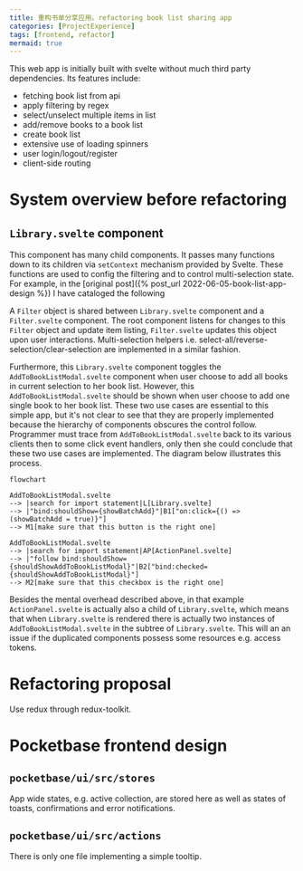 ```yaml
---
title: 重构书单分享应用。refactoring book list sharing app
categories: [ProjectExperience]
tags: [frontend, refactor]
mermaid: true
---
```


This web app is initially built with svelte without much third party dependencies.
Its features include:

- fetching book list from api
- apply filtering by regex
- select/unselect multiple items in list
- add/remove books to a book list
- create book list
- extensive use of loading spinners
- user login/logout/register
- client-side routing

# System overview before refactoring

## `Library.svelte` component

This component has many child components. It passes many functions down to its children
via `setContext` mechanism provided by Svelte. These functions are used to config the
filtering and to control multi-selection state. For example,
in the [original post]({% post_url 2022-06-05-book-list-app-design %})
I have cataloged the following

A `Filter` object is shared between `Library.svelte` component
and a `Filter.svelte` component. The root component listens for changes to this `Filter`
object and update item listing, `Filter.svelte` updates this object upon user interactions.
Multi-selection helpers i.e. select-all/reverse-selection/clear-selection are implemented in
a similar fashion.

Furthermore, this `Library.svelte` component toggles the `AddToBookListModal.svelte` component
when user choose to add all books in current selection to her book list.
However, this `AddToBookListModal.svelte` should be shown when user choose to
add one single book to her book list.
These two use cases are essential to this simple app, but it's not clear to see that they
are properly implemented because the hierarchy of components obscures the control follow.
Programmer must trace from `AddToBookListModal.svelte` back to its various clients then to
some click event handlers, only then she could conclude that these two use cases are
implemented. The diagram below illustrates this process.

```mermaid
flowchart

AddToBookListModal.svelte
--> |search for import statement|L[Library.svelte]
--> |"bind:shouldShow={showBatchAdd}"|B1["on:click={() => (showBatchAdd = true)}"]
--> M1[make sure that this button is the right one]

AddToBookListModal.svelte
--> |search for import statement|AP[ActionPanel.svelte]
--> |"follow bind:shouldShow={shouldShowAddToBookListModal}"|B2["bind:checked={shouldShowAddToBookListModal}"]
--> M2[make sure that this checkbox is the right one]
```

Besides the mental overhead described above, in that example `ActionPanel.svelte` is actually
also a child of `Library.svelte`, which means that when `Library.svelte` is rendered
there is actually two instances of `AddToBookListModal.svelte` in the subtree of
`Library.svelte`.
This will an an issue if the duplicated components possess some resources e.g. access tokens.

# Refactoring proposal

Use redux through redux-toolkit.

# Pocketbase frontend design

## `pocketbase/ui/src/stores`

App wide states, e.g. active collection, are stored here
as well as states of toasts, confirmations and error notifications.

## `pocketbase/ui/src/actions`

There is only one file implementing a simple tooltip.
